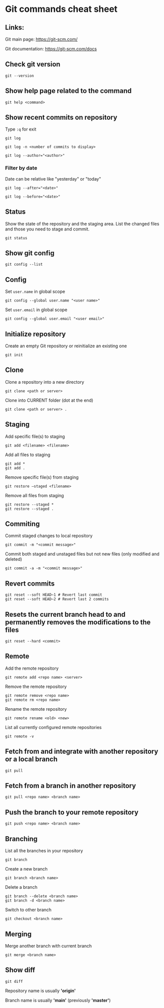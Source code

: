 # Git commands cheat sheet

## Links:
Git main page: https://git-scm.com/

Git documentation: https://git-scm.com/docs

## Check git version
```
git --version
```


## Show help page related to the command
```
git help <command>
```

## Show recent commits on repository
Type `:q` for exit
```
git log
```

```
git log -n <number of commits to display>
```

```
git log --author="<author>"
```

### Filter by date

Date can be relative like "yesterday" or "today"
```
git log --after="<date>"
```

```
git log --before="<date>"
```

## Status
Show the state of the repository and the staging area. List the changed files and those you need to stage and commit.
```
git status
```

## Show git config
```
git config --list
```

## Config
Set `user.name` in global scope
```
git config --global user.name "<user name>"
```

Set `user.email` in global scope
```
git config --global user.email "<user email>"
```

## Initialize repository
Create an empty Git repository or reinitialize an existing one
```
git init
```

## Clone
Clone a repository into a new directory
```
git clone <path or server>
```

Clone into CURRENT folder (dot at the end)
```
git clone <path or server> .
```

## Staging
Add specific file(s) to staging
```
git add <filename> <filename>
```

Add all files to staging
```
git add *
git add .
```

Remove specific file(s) from staging
```
git restore –staged <filename>
```

Remove all files from staging
```
git restore --staged *
git restore --staged .
```

## Commiting
Commit staged changes to local repository
```
git commit -m "<commit message>"
```

Commit both staged and unstaged files but not new files (only modified and deleted)
```
git commit -a -m "<commit message>"
```

## Revert commits
```
git reset --soft HEAD~1 # Revert last commit
git reset --soft HEAD~2 # Revert last 2 commits
```

## Resets the current branch head to <commit> and permanently removes the modifications to the files
```
git reset --hard <commit>
```

## Remote
Add the remote repository
```
git remote add <repo name> <server>
```

Remove the remote repository
```
git remote remove <repo name>
git remote rm <repo name>
```

Rename the remote repository
```
git remote rename <old> <new>
```

List all currently configured remote repositories
```
git remote -v
```

## Fetch from and integrate with another repository or a local branch
```
git pull
```

## Fetch from a branch in another repository
```
git pull <repo name> <branch name>
```

## Push the branch to your remote repository
```
git push <repo name> <branch name>
```

## Branching
List all the branches in your repository
```
git branch
```

Create a new branch
```
git branch <branch name>
```

Delete a branch
```
git branch --delete <branch name>
git branch -d <branch name>
```

Switch to other branch
```
git checkout <branch name>
```

## Merging
Merge another branch with current branch
```
git merge <branch name>
```

## Show diff
```
git diff
```

Repository name is usually **'origin'**

Branch name is usually **'main'** (previously **'master'**)


